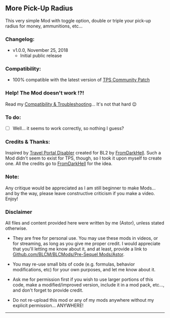 ## More Pick-Up Radius

This very simple Mod with toggle option, double or triple your pick-up radius for money, ammunitions, etc...

### Changelog:
- v1.0.0, November 25, 2018
  - Initial public release
 
### Compatibility:

- 100% compatible with the latest version of [TPS Community Patch](https://github.com/BLCM/BLCMods/tree/master/Pre%20Sequel%20Mods/Community%20Patch)

### Help! The Mod doesn't work !?!

Read my [Compatibility & Troubleshooting](https://github.com/BLCM/BLCMods/tree/master/Pre%20Sequel%20Mods/Astor/Compatibility%20%26%20Troubleshooting)... It's not that hard  :wink:

### To do:

- [ ] Well... it seems to work correctly, so nothing I guess?

### Credits & Thanks:

Inspired by [Travel Portal Disabler](https://github.com/BLCM/BLCMods/blob/master/Borderlands%202%20mods/FromDarkHell/Quality%20of%20Life/TravelPortalDisabler.blcm) created for BL2 by [FromDarkHell](https://github.com/BLCM/BLCMods/tree/master/Borderlands%202%20mods/FromDarkHell). Such a Mod didn't seem to exist for TPS, though, so I took it upon myself to create one. All the credits go to [FromDarkHell](https://github.com/BLCM/BLCMods/tree/master/Borderlands%202%20mods/FromDarkHell) for the idea. 
  
### Note: 

Any critique would be appreciated as I am still beginner to make Mods... and by the way, please leave constructive criticism if you make a video. 
Enjoy!

### Disclaimer

All files and content provided here were written by me (Astor), unless stated otherwise.

- They are free for personal use. You may use these mods in videos, or for streaming, as long as you give me proper credit. I would appreciate that you'll letting me know about it, and at least, provide a link to [Github.com/BLCM/BLCMods/Pre-Sequel Mods/Astor](https://github.com/BLCM/BLCMods/tree/master/Pre%20Sequel%20Mods/Astor).

- You may re-use small bits of code (e.g. formulas, behavior modifications, etc) for your own purposes, and let me know about it. 

- Ask me for permission first if you wish to use larger portions of this code, make a modified/improved version, include it in a mod pack, etc..., and don't forget to provide credit.

- Do not re-upload this mod or any of my mods anywhere without my explicit permission... ANYWHERE!

* * * * *



